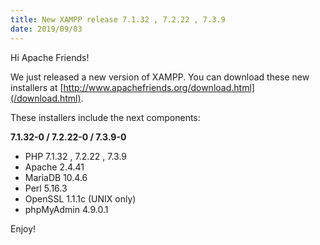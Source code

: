 ```yaml
---
title: New XAMPP release 7.1.32 , 7.2.22 , 7.3.9
date: 2019/09/03
---
```


Hi Apache Friends!

We just released a new version of XAMPP. You can download these new installers at [http://www.apachefriends.org/download.html](/download.html).

These installers include the next components:

**7.1.32-0 / 7.2.22-0 / 7.3.9-0**

- PHP 7.1.32 , 7.2.22 , 7.3.9
- Apache 2.4.41
- MariaDB 10.4.6
- Perl 5.16.3
- OpenSSL 1.1.1c (UNIX only)
- phpMyAdmin 4.9.0.1

Enjoy!
